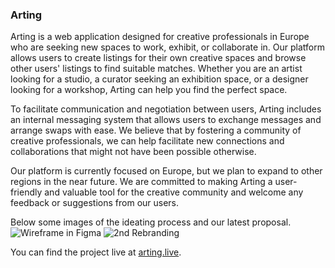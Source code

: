 <h3>Arting</h3>

Arting is a web application designed for creative professionals in Europe who are seeking new spaces to work, exhibit, or collaborate in. Our platform allows users to create listings for their own creative spaces and browse other users' listings to find suitable matches. Whether you are an artist looking for a studio, a curator seeking an exhibition space, or a designer looking for a workshop, Arting can help you find the perfect space.

To facilitate communication and negotiation between users, Arting includes an internal messaging system that allows users to exchange messages and arrange swaps with ease. We believe that by fostering a community of creative professionals, we can help facilitate new connections and collaborations that might not have been possible otherwise.

Our platform is currently focused on Europe, but we plan to expand to other regions in the near future. We are committed to making Arting a user-friendly and valuable tool for the creative community and welcome any feedback or suggestions from our users.

Below some images of the ideating process and our latest proposal.
![Wireframe in Figma](/app/assets/images/presentation/wireframe.png?raw=true "Wireframe in Figma")
![2nd Rebranding](/app/assets/images/presentation/wireframe.png?raw=true "2nd Rebranding")

You can find the project live at [arting.live](http://www.arting.live/).
